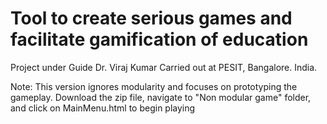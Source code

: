 # Tool to create serious games and facilitate gamification of education
Project under Guide Dr. Viraj Kumar
Carried out at PESIT, Bangalore. India.

Note: This version ignores modularity and focuses on prototyping the gameplay.
Download the zip file, navigate to "Non modular game" folder, and click on MainMenu.html to begin playing
